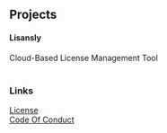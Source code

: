 ## Projects
#### Lisansly
Cloud-Based License Management Tool 
</br></br>

### Links
[License](https://github.com/Lisansly/.github/blob/main/LICENSE) </br>
[Code Of Conduct](https://github.com/Lisansly/.github/blob/main/CODE_OF_CONDUCT.md)
